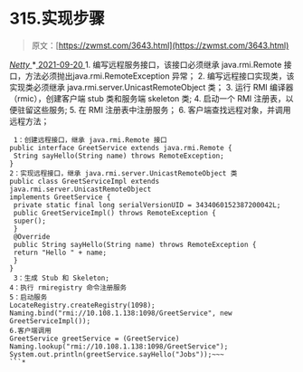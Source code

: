 <!--yml
category: 未分类
date: 0001-01-01 00:00:00
-->

# 315.实现步骤

> 原文：[https://zwmst.com/3643.html](https://zwmst.com/3643.html)

   [ *Netty* ](https://zwmst.com/netty)*[ <time datetime="2021-09-21T04:41:26+08:00"> 2021-09-20 </time> ](https://zwmst.com/3643.html)  1.  编写远程服务接口，该接口必须继承 java.rmi.Remote 接口，方法必须抛出java.rmi.RemoteException 异常；
2.  编写远程接口实现类，该实现类必须继承 java.rmi.server.UnicastRemoteObject 类；
3.  运行 RMI 编译器（rmic），创建客户端 stub 类和服务端 skeleton 类;
4.  启动一个 RMI 注册表，以便驻留这些服务;
5.  在 RMI 注册表中注册服务；
6.  客户端查找远程对象，并调用远程方法；

```
 1：创建远程接口，继承 java.rmi.Remote 接口
public interface GreetService extends java.rmi.Remote {
 String sayHello(String name) throws RemoteException;
}
2：实现远程接口，继承 java.rmi.server.UnicastRemoteObject 类
public class GreetServiceImpl extends java.rmi.server.UnicastRemoteObject
implements GreetService {
 private static final long serialVersionUID = 3434060152387200042L;
 public GreetServiceImpl() throws RemoteException {
 super();
 }
 @Override
 public String sayHello(String name) throws RemoteException {
 return "Hello " + name;
 }
}
 3：生成 Stub 和 Skeleton;
4：执行 rmiregistry 命令注册服务
5：启动服务
LocateRegistry.createRegistry(1098);
Naming.bind("rmi://10.108.1.138:1098/GreetService", new GreetServiceImpl());
6.客户端调用
GreetService greetService = (GreetService) 
Naming.lookup("rmi://10.108.1.138:1098/GreetService");
System.out.println(greetService.sayHello("Jobs"));~~~
```*